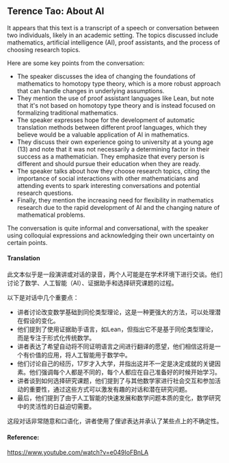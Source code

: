 ## Terence Tao: About AI

It appears that this text is a transcript of a speech or conversation between two individuals, likely in an academic setting. The topics discussed include mathematics, artificial intelligence (AI), proof assistants, and the process of choosing research topics.

Here are some key points from the conversation:

* The speaker discusses the idea of changing the foundations of mathematics to homotopy type theory, which is a more robust approach that can handle changes in underlying assumptions.
* They mention the use of proof assistant languages like Lean, but note that it's not based on homotopy type theory and is instead focused on formalizing traditional mathematics.
* The speaker expresses hope for the development of automatic translation methods between different proof languages, which they believe would be a valuable application of AI in mathematics.
* They discuss their own experience going to university at a young age (13) and note that it was not necessarily a determining factor in their success as a mathematician. They emphasize that every person is different and should pursue their education when they are ready.
* The speaker talks about how they choose research topics, citing the importance of social interactions with other mathematicians and attending events to spark interesting conversations and potential research questions.
* Finally, they mention the increasing need for flexibility in mathematics research due to the rapid development of AI and the changing nature of mathematical problems.

The conversation is quite informal and conversational, with the speaker using colloquial expressions and acknowledging their own uncertainty on certain points.

#### Translation 

<document>
此文本似乎是一段演讲或对话的录音，两个人可能是在学术环境下进行交谈。他们讨论了数学、人工智能（AI）、证据助手和选择研究课题的过程。

以下是对话中几个重要点：

* 讲者讨论改变数学基础到同伦类型理论，这是一种更强大的方法，可以处理潜在假设的变化。
* 他们提到了使用证据助手语言，如Lean，但指出它不是基于同伦类型理论，而是专注于形式化传统数学。
* 讲者表达了希望自动将不同证明语言之间进行翻译的愿望，他们相信这将是一个有价值的应用，将人工智能用于数学中。
* 他们讨论自己的经历，17岁才入大学，并指出这并不一定是决定成就的关键因素。他们强调每个人都是不同的，每个人都应在自己准备好的时候开始学习。
* 讲者谈到如何选择研究课题，他们提到了与其他数学家进行社会交互和参加活动的重要性，通过这些方式可以激发有趣的对话和潜在研究问题。
* 最后，他们提到了由于人工智能的快速发展和数学问题本质的变化，数学研究中的灵活性的日益迫切需要。

这段对话非常随意和口语化，讲者使用了俚谚表达并承认了某些点上的不确定性。
</document>

#### Reference: 

https://www.youtube.com/watch?v=e049IoFBnLA